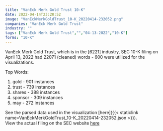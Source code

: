 ```yaml
---
title: "VanEck Merk Gold Trust 10-K"
date: 2022-04-14T23:20:52
image: "VanEckMerkGoldTrust_10-K_20220414-232052.png"
companies: "VanEck Merk Gold Trust"
industry: ""
tags: ["VanEck Merk Gold Trust","","04-13-2022","10-K"]
forms: "10-K"
---
```

VanEck Merk Gold Trust, which is in the  [6221] industry, SEC 10-K filing on April 13, 2022 had 22071 (cleaned) words - 600 were utilized for the visualizations.

Top Words:
1. gold - 901 instances
2. trust - 739 instances
3. shares - 388 instances
4. sponsor - 309 instances
5. may - 272 instances


See the parsed data used in the visualization [here]({{< staticlink name=VanEckMerkGoldTrust_10-K_20220414-232052.json >}}).  
View the actual filing on the SEC website [here](https://www.sec.gov/Archives/edgar/data/1546652/0001213900-22-019498.txt)